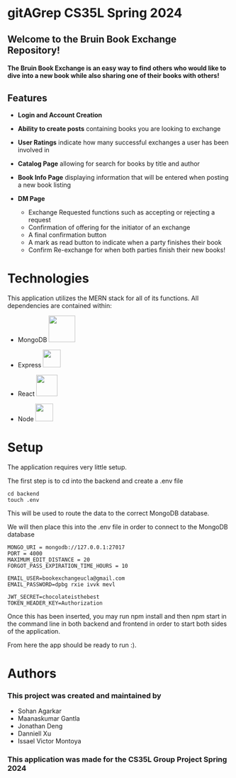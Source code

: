 # gitAGrep CS35L Spring 2024

## **Welcome to the Bruin Book Exchange Repository!**
#### The Bruin Book Exchange is an easy way to find others who would like to dive into a new book while also sharing one of their books with others!

## Features
- **Login and Account Creation**

- **Ability to create posts** containing books you are looking to exchange

- **User Ratings** indicate how many successful exchanges a user has been involved in

- **Catalog Page** allowing for search for books by title and author

- **Book Info Page** displaying information that will be entered when posting a new book listing

- **DM Page**
    - Exchange Requested functions such as accepting or rejecting a request
    - Confirmation of offering for the initiator of an exchange
    - A final confirmation button
    - A mark as read button to indicate when a party finishes their book
    - Confirm Re-exchange for when both parties finish their new books!

# Technologies
This application utilizes the MERN stack for all of its functions. All dependencies are contained within:

- MongoDB <img src = https://1000logos.net/wp-content/uploads/2020/08/MongoDB-Emblem.jpg width = 60 px>

- Express <img src = https://ajeetchaulagain.com/static/7cb4af597964b0911fe71cb2f8148d64/87351/express-js.png width = 40px>
- React <img src = https://www.pngitem.com/pimgs/m/664-6644509_icon-react-js-logo-hd-png-download.png width = 48px>
- Node <img src = https://cdn1.iconfinder.com/data/icons/programing-development-8/24/node_js_logo-1024.png width= 40px>

# Setup
The application requires very little setup.

The first step is to cd into the backend and create a .env file
```
cd backend
touch .env
```
This will be used to route the data to the correct MongoDB database.

We will then place this into the .env file in order to connect to the MongoDB database

```
MONGO_URI = mongodb://127.0.0.1:27017
PORT = 4000
MAXIMUM_EDIT_DISTANCE = 20
FORGOT_PASS_EXPIRATION_TIME_HOURS = 10

EMAIL_USER=bookexchangeucla@gmail.com
EMAIL_PASSWORD=dpbg rxie ivvk mevl

JWT_SECRET=chocolateisthebest
TOKEN_HEADER_KEY=Authorization
```

Once this has been inserted, you may run npm install and then npm start in the command line in both backend and frontend in order to start both sides of the application. 

From here the app should be ready to run :).


# Authors
### This project was created and maintained by 
- Sohan Agarkar 
- Maanaskumar Gantla 
- Jonathan Deng 
- Danniell Xu
- Issael Victor Montoya

### This application was made for the CS35L Group Project Spring 2024